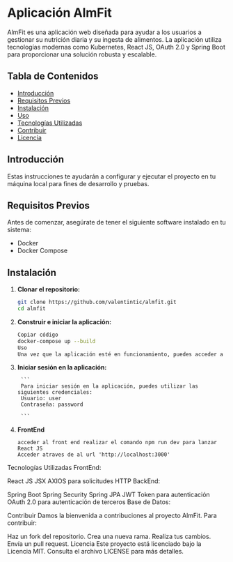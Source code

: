 # Aplicación AlmFit

AlmFit es una aplicación web diseñada para ayudar a los usuarios a gestionar su nutrición diaria y su ingesta de alimentos. La aplicación utiliza tecnologías modernas como Kubernetes, React JS, OAuth 2.0 y Spring Boot para proporcionar una solución robusta y escalable.

## Tabla de Contenidos

- [Introducción](#introducción)
- [Requisitos Previos](#requisitos-previos)
- [Instalación](#instalación)
- [Uso](#uso)
- [Tecnologías Utilizadas](#tecnologías-utilizadas)
- [Contribuir](#contribuir)
- [Licencia](#licencia)

## Introducción

Estas instrucciones te ayudarán a configurar y ejecutar el proyecto en tu máquina local para fines de desarrollo y pruebas.

## Requisitos Previos

Antes de comenzar, asegúrate de tener el siguiente software instalado en tu sistema:

- Docker
- Docker Compose

## Instalación

1. **Clonar el repositorio:**

   ```sh
   git clone https://github.com/valentintic/almfit.git
   cd almfit
    ```
   
2. **Construir e iniciar la aplicación:**

    ```sh
    Copiar código
    docker-compose up --build
    Uso
    Una vez que la aplicación esté en funcionamiento, puedes acceder a ella en http://localhost:3000.
    ```
   
3. **Iniciar sesión en la aplicación:**
    
        ```
        Para iniciar sesión en la aplicación, puedes utilizar las siguientes credenciales:
        Usuario: user
        Contraseña: password

        ```
4. **FrontEnd**

    ```
    acceder al front end realizar el comando npm run dev para lanzar React JS
   Acceder atraves de al url 'http://localhost:3000'
    ```

Tecnologías Utilizadas
FrontEnd:

React JS
JSX
AXIOS para solicitudes HTTP
BackEnd:

Spring Boot
Spring Security
Spring JPA
JWT Token para autenticación
OAuth 2.0 para autenticación de terceros
Base de Datos:


Contribuir
Damos la bienvenida a contribuciones al proyecto AlmFit. Para contribuir:

Haz un fork del repositorio.
Crea una nueva rama.
Realiza tus cambios.
Envía un pull request.
Licencia
Este proyecto está licenciado bajo la Licencia MIT. Consulta el archivo LICENSE para más detalles.

